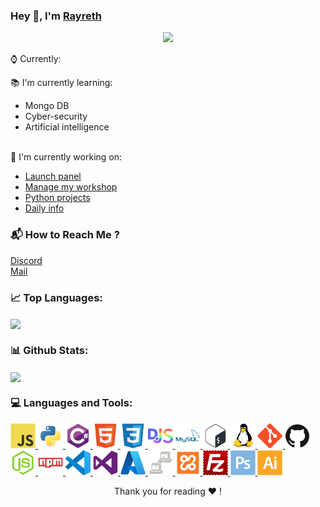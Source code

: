 ### Hey 👋, I'm [Rayreth](https://rayreth.me/)
<p align="center">
<img src="https://readme-typing-svg.herokuapp.com/?font=Fira+Code&duration=3000&pause=1000&color=E7F748&center=true&width=435&lines=Developper+javascript;Hot+chocolate+addict;Discord+power+user">
</p>
<p align="left">
⌚ Currently:
</p>
<p aling="center">
📚 I'm currently learning: 
  <ul>
  <li>Mongo DB</li>
  <li>Cyber-security</li>
  <li>Artificial intelligence</li>
  </ul>
  <br>🚧 I'm currently working on: 
  <ul>
  <li><a href="https://github.com/arayreth/launch-panel">Launch panel</a></li>
  <li><a href="https://github.com/arayreth/Manage-my-workshop">Manage my workshop</a></li>
  <li><a href="https://github.com/arayreth/python-projects">Python projects</a></li>
  <li><a href="https://github.com/arayreth/daily-info">Daily info</a></li>
  </ul>
</p>
<h3 align="left">📬 How to Reach Me ?</h3>
<a href="https://discord.com/users/477869784932024321">Discord</a>
<br><a href="mailto:contactrayreth@gmail.com">Mail</a>
<h3 align="left">📈 Top Languages: </h3>
<a>
  <img align="center" src="https://github-readme-stats-sigma-five.vercel.app/api/top-langs/?username=arayreth&theme=dracula"/>
</a>
<h3>📊 Github Stats: </h3>
<a>
  <img align="center" src="https://github-readme-stats-sigma-five.vercel.app/api?username=arayreth&show_icons=true&theme=dracula"/>
</a>
<div class="tool">
<h3 align="left">💻 Languages and Tools: </h3>
<a href="https://developer.mozilla.org/fr/docs/Web/JavaScript" > <img src="https://github.com/devicons/devicon/blob/master/icons/javascript/javascript-original.svg" target="_blank" rel="noreferrer" alt="javaScript" width="40" height="40"/>
<a href="https://www.python.org/" > <img src="https://github.com/devicons/devicon/blob/master/icons/python/python-original.svg" target="_blank" rel="noreferrer" alt="python" width="40" height="40"/>
<a href="https://learn.microsoft.com/en-us/dotnet/csharp/" > <img src="https://github.com/devicons/devicon/blob/master/icons/csharp/csharp-original.svg" target="_blank" rel="noreferrer" alt="csharp" width="40" height="40"/>
<a href="https://developer.mozilla.org/fr/docs/Glossary/HTML5" > <img src="https://github.com/devicons/devicon/blob/master/icons/html5/html5-original.svg" target="_blank" rel="noreferrer" alt="html5" width="40" height="40"/>
 <a href="https://developer.mozilla.org/fr/docs/Web/CSS" > <img src="https://github.com/devicons/devicon/blob/master/icons/css3/css3-original.svg" target="_blank" rel="noreferrer" alt="css3" width="40" height="40"/>
<a href="https://discord.js.org/#/" > <img src="https://github.com/devicons/devicon/blob/master/icons/discordjs/discordjs-original.svg" target="_blank" rel="noreferrer" alt="Discord js" width="40" height="40"/>
<a href="www.mysql.com" > <img src="https://github.com/devicons/devicon/blob/master/icons/mysql/mysql-plain-wordmark.svg" target="_blank" rel="noreferrer" alt="My SQL" width="40" height="40"/>
<a href="https://fr.wikibooks.org/wiki/Programmation_Bash/Notions_essentielles_du_shell_bash" > <img src="https://github.com/devicons/devicon/blob/master/icons/bash/bash-original.svg" target="_blank" rel="noreferrer" alt="bash" width="40" height="40"/>
<a href="https://academy.hackthebox.com/module/18/section/94" > <img src="https://github.com/devicons/devicon/blob/master/icons/linux/linux-original.svg" target="_blank" rel="noreferrer" alt="linux" width="40" height="40"/>
<a href="https://git-scm.com/" > <img src="https://github.com/devicons/devicon/blob/master/icons/git/git-original.svg" target="_blank" rel="noreferrer" alt="git" width="40" height="40"/>
<a href="https://github.com/" > <img src="https://github.com/devicons/devicon/blob/master/icons/github/github-original.svg" target="_blank" rel="noreferrer" alt="github" width="40" height="40"/>
<a href="wwww.nodejs.org"> <img src="https://github.com/devicons/devicon/blob/master/icons/nodejs/nodejs-original.svg" target="_blank" rel="noreferrer" alt="Node js" width="40" height="40"/>
<a href="www.npmjs.com"> <img src="https://github.com/devicons/devicon/blob/master/icons/npm/npm-original-wordmark.svg" target="_blank" rel="noreferrer" alt="NPM" width="40" height="40"/> 
<a href="https://code.visualstudio.com/" > <img src="https://github.com/devicons/devicon/blob/master/icons/vscode/vscode-original.svg" target="_blank" rel="noreferrer" alt="Visual Studio Code" width="40" height="40"/>
<a href="https://visualstudio.microsoft.com/" > <img src="https://github.com/devicons/devicon/blob/master/icons/visualstudio/visualstudio-plain.svg" target="_blank" rel="noreferrer" alt="Visual Studio" width="40" height="40"/>
<a href="www.azure.com" > <img src="https://github.com/devicons/devicon/blob/master/icons/azure/azure-original.svg" target="_blank" rel="noreferrer" alt="Microsoft Azure" width="40" height="40"/>
<a href="https://www.putty.org/" > <img src="https://github.com/devicons/devicon/blob/master/icons/putty/putty-plain.svg" target="_blank" rel="noreferrer" alt="Putty" width="40" height="40"/>
<a href="https://www.apachefriends.org/index.html" > <img src="https://github.com/cm3z4/xampp.desktop/blob/master/xampp.png" target="_blank" rel="noreferrer" alt="XAMPP" width="40" height="40"/>
<a href="www.filezilla-project.org" > <img src="https://github.com/devicons/devicon/blob/master/icons/filezilla/filezilla-plain.svg" target="_blank" rel="noreferrer" alt="filezilla" width="40" height="40"/>
<a href="https://www.adobe.com/products/photoshop.html" > <img src="https://github.com/devicons/devicon/blob/master/icons/photoshop/photoshop-plain.svg" target="_blank" rel="noreferrer" alt="Photoshop" width="40" height="40"/>
<a href="https://www.adobe.com/products/illustrator.html" > <img src="https://github.com/devicons/devicon/blob/master/icons/illustrator/illustrator-plain.svg" target="_blank" rel="noreferrer" alt="adobe illustrator" width="40" height="40"/>
</a>
</div>
<div class="thank">
<p align="center">Thank you for reading ❤️ !</p>
</div>
